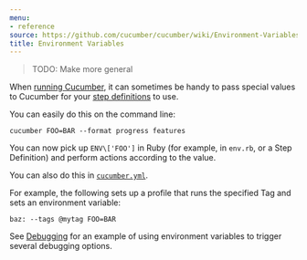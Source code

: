 ```yaml
---
menu:
- reference
source: https://github.com/cucumber/cucumber/wiki/Environment-Variables/
title: Environment Variables
---
```


> TODO: Make more general

When [running Cucumber](/running), it can sometimes be handy to pass special
values to Cucumber for your [step definitions](/step-definitions/) to use.

You can easily do this on the command line:

```
cucumber FOO=BAR --format progress features
```

You can now pick up `ENV\['FOO']` in Ruby (for example, in `env.rb`, or a Step Definition) and perform actions according to the value.

You can also do this in [`cucumber.yml`](/cucumber/cucumber.yml/).

For example, the following sets up a profile that runs the specified Tag and sets an environment variable:

```
baz: --tags @mytag FOO=BAR
```

See [Debugging](/implementations/ruby/debugging/) for an example of using environment variables to trigger several debugging options.

